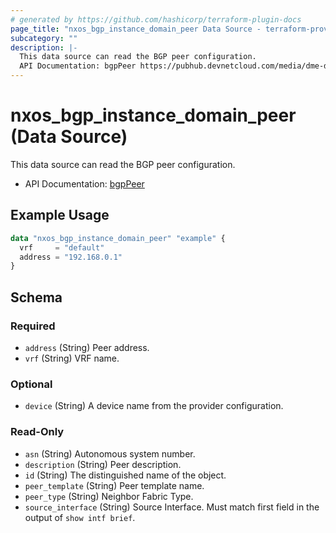 ```yaml
---
# generated by https://github.com/hashicorp/terraform-plugin-docs
page_title: "nxos_bgp_instance_domain_peer Data Source - terraform-provider-nxos"
subcategory: ""
description: |-
  This data source can read the BGP peer configuration.
  API Documentation: bgpPeer https://pubhub.devnetcloud.com/media/dme-docs-10-2-2/docs/Routing%20and%20Forwarding/bgp:Peer/
---
```


# nxos_bgp_instance_domain_peer (Data Source)

This data source can read the BGP peer configuration.

- API Documentation: [bgpPeer](https://pubhub.devnetcloud.com/media/dme-docs-10-2-2/docs/Routing%20and%20Forwarding/bgp:Peer/)

## Example Usage

```terraform
data "nxos_bgp_instance_domain_peer" "example" {
  vrf     = "default"
  address = "192.168.0.1"
}
```

<!-- schema generated by tfplugindocs -->
## Schema

### Required

- `address` (String) Peer address.
- `vrf` (String) VRF name.

### Optional

- `device` (String) A device name from the provider configuration.

### Read-Only

- `asn` (String) Autonomous system number.
- `description` (String) Peer description.
- `id` (String) The distinguished name of the object.
- `peer_template` (String) Peer template name.
- `peer_type` (String) Neighbor Fabric Type.
- `source_interface` (String) Source Interface. Must match first field in the output of `show intf brief`.


